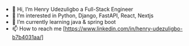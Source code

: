 - 👋 Hi, I’m Henry Udezuligbo a Full-Stack Engineer
- 👀 I’m interested in Python, Django, FastAPI, React, Nextjs
- 🌱 I’m currently learning java & spring boot
- 📫 How to reach me [https://www.linkedin.com/in/henry-udezuligbo-b7b4031aa/]

<!---
Hudeh/Hudeh is a ✨ special ✨ repository because its `README.md` (this file) appears on your GitHub profile.
You can click the Preview link to take a look at your changes.
--->
